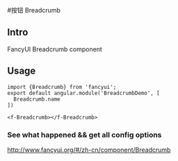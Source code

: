 #按钮 Breadcrumb

## Intro

FancyUI Breadcrumb component

## Usage

```
import {Breadcrumb} from 'fancyui';
export default angular.module('BreadcrumbDemo', [
  Breadcrumb.name
])
```

```
<f-Breadcrumb></f-Breadcrumb>
```

### See what happened && get all config options 

http://www.fancyui.org/#/zh-cn/component/Breadcrumb